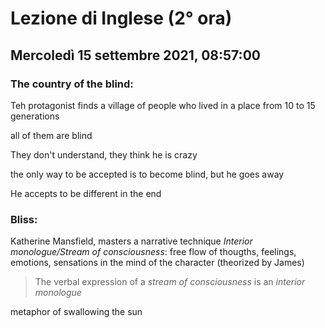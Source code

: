 # Lezione di Inglese (2° ora) 
## Mercoledì 15 settembre 2021, 08:57:00


### The country of the blind:
Teh protagonist finds a village of people who lived in a place from 10 to 15 generations

all  of them are blind

They don't understand, they think he is crazy

the only way to be accepted is to become blind, but he goes away

He accepts to be different in the end

### Bliss:
Katherine Mansfield, masters a narrative technique
*Interior monologue/Stream of consciousness*: free flow of thougths, feelings, emotions, sensations in the mind of the character (theorized by James)

> The verbal expression of a *stream of consciousness* is an *interior monologue*

metaphor of swallowing the sun


<!--stackedit_data:
eyJoaXN0b3J5IjpbLTEzNDQzNjU5OTUsNTI0ODQ1Nzg5LDExMD
Q5NTMwMTddfQ==
-->